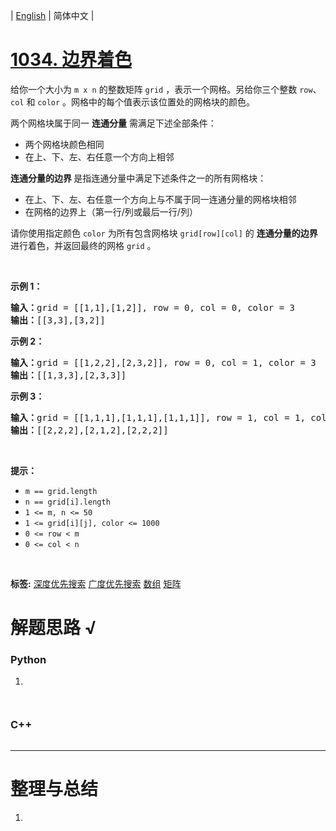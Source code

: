 | [English](README_EN.md) | 简体中文 |

# [1034. 边界着色](https://leetcode.cn/problems/coloring-a-border)
<p>给你一个大小为 <code>m x n</code> 的整数矩阵 <code>grid</code> ，表示一个网格。另给你三个整数&nbsp;<code>row</code>、<code>col</code> 和 <code>color</code> 。网格中的每个值表示该位置处的网格块的颜色。</p>

<p>两个网格块属于同一 <strong>连通分量</strong> 需满足下述全部条件：</p>

<ul>
	<li>两个网格块颜色相同</li>
	<li>在上、下、左、右任意一个方向上相邻</li>
</ul>

<p><strong>连通分量的边界</strong><strong> </strong>是指连通分量中满足下述条件之一的所有网格块：</p>

<ul>
	<li>在上、下、左、右任意一个方向上与不属于同一连通分量的网格块相邻</li>
	<li>在网格的边界上（第一行/列或最后一行/列）</li>
</ul>

<p>请你使用指定颜色&nbsp;<code>color</code> 为所有包含网格块&nbsp;<code>grid[row][col]</code> 的 <strong>连通分量的边界</strong> 进行着色，并返回最终的网格&nbsp;<code>grid</code> 。</p>

<p>&nbsp;</p>

<p><strong>示例 1：</strong></p>

<pre>
<strong>输入：</strong>grid = [[1,1],[1,2]], row = 0, col = 0, color = 3
<strong>输出：</strong>[[3,3],[3,2]]</pre>

<p><strong>示例 2：</strong></p>

<pre>
<strong>输入：</strong>grid = [[1,2,2],[2,3,2]], row = 0, col = 1, color = 3
<strong>输出：</strong>[[1,3,3],[2,3,3]]</pre>

<p><strong>示例 3：</strong></p>

<pre>
<strong>输入：</strong>grid = [[1,1,1],[1,1,1],[1,1,1]], row = 1, col = 1, color = 2
<strong>输出：</strong>[[2,2,2],[2,1,2],[2,2,2]]</pre>

<p>&nbsp;</p>

<p><strong>提示：</strong></p>

<ul>
	<li><code>m == grid.length</code></li>
	<li><code>n == grid[i].length</code></li>
	<li><code>1 &lt;= m, n &lt;= 50</code></li>
	<li><code>1 &lt;= grid[i][j], color &lt;= 1000</code></li>
	<li><code>0 &lt;= row &lt; m</code></li>
	<li><code>0 &lt;= col &lt; n</code></li>
</ul>

<p>&nbsp;</p>

**标签:**  [深度优先搜索](https://leetcode.cn/tag/depth-first-search) [广度优先搜索](https://leetcode.cn/tag/breadth-first-search) [数组](https://leetcode.cn/tag/array) [矩阵](https://leetcode.cn/tag/matrix) 
# 解题思路 √

### Python

1. 

```python

```


```python

```

### C++

```cpp

```

---



# 整理与总结

1. 